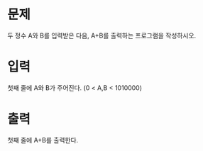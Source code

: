 # 문제
두 정수 A와 B를 입력받은 다음, A+B를 출력하는 프로그램을 작성하시오.

# 입력
첫째 줄에 A와 B가 주어진다. (0 < A,B < 1010000)

# 출력
첫째 줄에 A+B를 출력한다.
